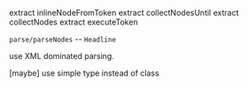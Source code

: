 extract inlineNodeFromToken
extract collectNodesUntil
extract collectNodes
extract executeToken

`parse/parseNodes` -- `Headline`

use XML dominated parsing.

[maybe] use simple type instead of class

